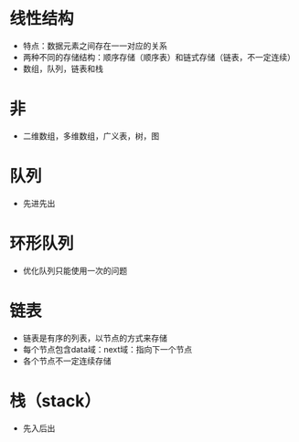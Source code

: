 # 线性结构
* 特点：数据元素之间存在一一对应的关系
* 两种不同的存储结构：顺序存储（顺序表）和链式存储（链表，不一定连续）
* 数组，队列，链表和栈

# 非
* 二维数组，多维数组，广义表，树，图

# 队列
* 先进先出

# 环形队列
* 优化队列只能使用一次的问题

# 链表
* 链表是有序的列表，以节点的方式来存储
* 每个节点包含data域：next域：指向下一个节点
* 各个节点不一定连续存储

# 栈（stack）
* 先入后出

